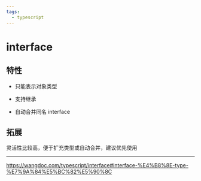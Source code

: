 ```yaml
---
tags:
  - typescript
---
```

# interface

## 特性

- 只能表示对象类型

- 支持继承

- 自动合并同名 interface

## 拓展

灵活性比较高，便于扩充类型或自动合并，建议优先使用

---

<https://wangdoc.com/typescript/interface#interface-%E4%B8%8E-type-%E7%9A%84%E5%BC%82%E5%90%8C>